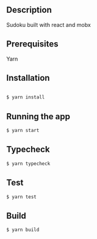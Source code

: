 ## Description

Sudoku built with react and mobx

## Prerequisites

Yarn

## Installation

```bash

$ yarn install

```

## Running the app

```bash
$ yarn start
```

## Typecheck

```bash
$ yarn typecheck
```

## Test

```bash
$ yarn test
```

## Build

```bash
$ yarn build

```
